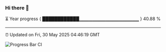 ### Hi there 👋

⏳ Year progress { ████████████▁▁▁▁▁▁▁▁▁▁▁▁▁▁▁▁▁▁ } 40.88 %

---

⏰ Updated on Fri, 30 May 2025 04:46:19 GMT

![Progress Bar CI](https://github.com/IshwaranRudhara/GIT-ACTION/workflows/Progress%20Bar%20CI/badge.svg)
